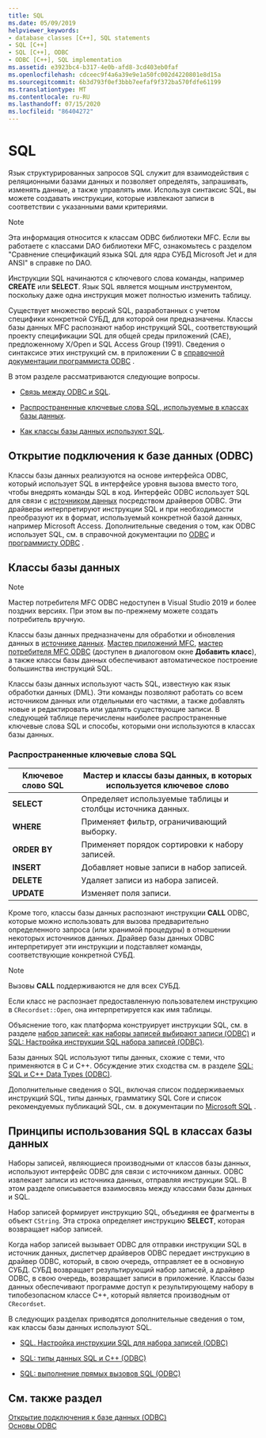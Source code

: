 ```yaml
---
title: SQL
ms.date: 05/09/2019
helpviewer_keywords:
- database classes [C++], SQL statements
- SQL [C++]
- SQL [C++], ODBC
- ODBC [C++], SQL implementation
ms.assetid: e3923bc4-b317-4e0b-afd8-3cd403eb0faf
ms.openlocfilehash: cdceec9f4a6a39e9e1a50fc002d4220801e8d15a
ms.sourcegitcommit: 6b3d793f0ef3bbb7eefaf9f372ba570fdfe61199
ms.translationtype: MT
ms.contentlocale: ru-RU
ms.lasthandoff: 07/15/2020
ms.locfileid: "86404272"
---
```

# <a name="sql"></a>SQL

Язык структурированных запросов SQL служит для взаимодействия с реляционными базами данных и позволяет определять, запрашивать, изменять данные, а также управлять ими. Используя синтаксис SQL, вы можете создавать инструкции, которые извлекают записи в соответствии с указанными вами критериями.

> [!NOTE]
> Эта информация относится к классам ODBC библиотеки MFC. Если вы работаете с классами DAO библиотеки MFC, ознакомьтесь с разделом "Сравнение спецификаций языка SQL для ядра СУБД Microsoft Jet и для ANSI" в справке по DAO.

Инструкции SQL начинаются с ключевого слова команды, например **CREATE** или **SELECT**. Язык SQL является мощным инструментом, поскольку даже одна инструкция может полностью изменить таблицу.

Существует множество версий SQL, разработанных с учетом специфики конкретной СУБД, для которой они предназначены. Классы базы данных MFC распознают набор инструкций SQL, соответствующий проекту спецификации SQL для общей среды приложений (CAE), предложенному X/Open и SQL Access Group (1991). Сведения о синтаксисе этих инструкций см. в приложении C в [справочной документации программиста ODBC](/sql/odbc/reference/odbc-programmer-s-reference) .

В этом разделе рассматриваются следующие вопросы.

- [Связь между ODBC и SQL](#_core_open_database_connectivity_.28.odbc.29).

- [Распространенные ключевые слова SQL, используемые в классах базы данных](#_core_the_database_classes).

- [Как классы базы данных используют SQL](#_core_how_the_database_classes_use_sql).

## <a name="open-database-connectivity-odbc"></a><a name="_core_open_database_connectivity_.28.odbc.29"></a>Открытие подключения к базе данных (ODBC)

Классы базы данных реализуются на основе интерфейса ODBC, который использует SQL в интерфейсе уровня вызова вместо того, чтобы внедрять команды SQL в код. Интерфейс ODBC использует SQL для связи с [источником данных](../../data/odbc/data-source-odbc.md) посредством драйверов ODBC. Эти драйверы интерпретируют инструкции SQL и при необходимости преобразуют их в формат, используемый конкретной базой данных, например Microsoft Access. Дополнительные сведения о том, как ODBC использует SQL, см. в справочной документации по [ODBC](../../data/odbc/odbc-basics.md) и [программисту ODBC](/sql/odbc/reference/odbc-programmer-s-reference) .

## <a name="database-classes"></a><a name="_core_the_database_classes"></a> Классы базы данных

> [!NOTE]
> Мастер потребителя MFC ODBC недоступен в Visual Studio 2019 и более поздних версиях. При этом вы по-прежнему можете создать потребитель вручную.

Классы базы данных предназначены для обработки и обновления данных в [источнике данных](../../data/odbc/data-source-odbc.md). [Мастер приложений MFC](../../mfc/reference/database-support-mfc-application-wizard.md), [мастер потребителя MFC ODBC](../../mfc/reference/adding-an-mfc-odbc-consumer.md) (доступен в диалоговом окне **Добавить класс**), а также классы базы данных обеспечивают автоматическое построение большинства инструкций SQL.

Классы базы данных используют часть SQL, известную как язык обработки данных (DML). Эти команды позволяют работать со всем источником данных или отдельными его частями, а также добавлять новые и редактировать или удалять существующие записи. В следующей таблице перечислены наиболее распространенные ключевые слова SQL и способы, которыми они используются в классах базы данных.

### <a name="some-common-sql-keywords"></a>Распространенные ключевые слова SQL

|Ключевое слово SQL|Мастер и классы базы данных, в которых используется ключевое слово|
|-----------------|---------------------------------------------|
|**SELECT**|Определяет используемые таблицы и столбцы источника данных.|
|**WHERE**|Применяет фильтр, ограничивающий выборку.|
|**ORDER BY**|Применяет порядок сортировки к набору записей.|
|**INSERT**|Добавляет новые записи в набор записей.|
|**DELETE**|Удаляет записи из набора записей.|
|**UPDATE**|Изменяет поля записи.|

Кроме того, классы базы данных распознают инструкции **CALL** ODBC, которые можно использовать для вызова предварительно определенного запроса (или хранимой процедуры) в отношении некоторых источников данных. Драйвер базы данных ODBC интерпретирует эти инструкции и подставляет команды, соответствующие конкретной СУБД.

> [!NOTE]
> Вызовы **CALL** поддерживаются не для всех СУБД.

Если класс не распознает предоставленную пользователем инструкцию в `CRecordset::Open`, она интерпретируется как имя таблицы.

Объяснение того, как платформа конструирует инструкции SQL, см. в разделе [набор записей: как наборы записей выбирают записи (ODBC)](../../data/odbc/recordset-how-recordsets-select-records-odbc.md) и [SQL: Настройка инструкции SQL набора записей (ODBC)](../../data/odbc/sql-customizing-your-recordsets-sql-statement-odbc.md).

Базы данных SQL используют типы данных, схожие с теми, что применяются в C и C++. Обсуждение этих сходства см. в разделе [SQL: SQL и C++ Data Types (ODBC)](../../data/odbc/sql-sql-and-cpp-data-types-odbc.md).

Дополнительные сведения о SQL, включая список поддерживаемых инструкций SQL, типы данных, грамматику SQL Core и список рекомендуемых публикаций SQL, см. в документации по [Microsoft SQL](/sql/) .

## <a name="how-the-database-classes-use-sql"></a><a name="_core_how_the_database_classes_use_sql"></a> Принципы использования SQL в классах базы данных

Наборы записей, являющиеся производными от классов базы данных, используют интерфейс ODBC для связи с источником данных. ODBC извлекает записи из источника данных, отправляя инструкции SQL. В этом разделе описывается взаимосвязь между классами базы данных и SQL.

Набор записей формирует инструкцию SQL, объединяя ее фрагменты в объект `CString`. Эта строка определяет инструкцию **SELECT**, которая возвращает набор записей.

Когда набор записей вызывает ODBC для отправки инструкции SQL в источник данных, диспетчер драйверов ODBC передает инструкцию в драйвер ODBC, который, в свою очередь, отправляет ее в основную СУБД. СУБД возвращает результирующий набор записей, а драйвер ODBC, в свою очередь, возвращает записи в приложение. Классы базы данных обеспечивают программе доступ к результирующему набору в типобезопасном классе C++, который является производным от `CRecordset`.

В следующих разделах приводятся дополнительные сведения о том, как классы базы данных используют SQL.

- [SQL. Настройка инструкции SQL для набора записей (ODBC)](../../data/odbc/sql-customizing-your-recordsets-sql-statement-odbc.md)

- [SQL: типы данных SQL и C++ (ODBC)](../../data/odbc/sql-sql-and-cpp-data-types-odbc.md)

- [SQL: выполнение прямых вызовов SQL (ODBC)](../../data/odbc/sql-making-direct-sql-calls-odbc.md)

## <a name="see-also"></a>См. также раздел

[Открытие подключения к базе данных (ODBC)](../../data/odbc/open-database-connectivity-odbc.md)<br/>
[Основы ODBC](../../data/odbc/odbc-basics.md)

